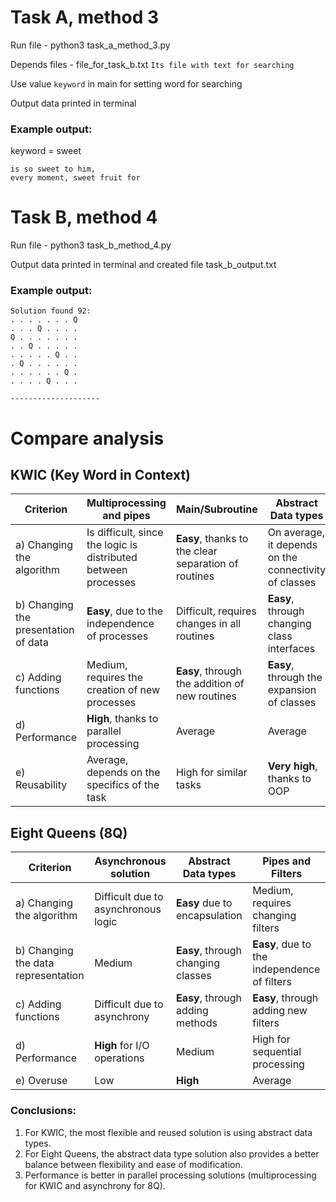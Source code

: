 # Task A, method 3

Run file - python3 task_a_method_3.py

Depends files - file_for_task_b.txt ```Its file with text for searching```

Use value ```keyword``` in main for setting word for searching

Output data printed in terminal

### Example output:
keyword = sweet
```
is so sweet to him,
every moment, sweet fruit for
```

# Task B, method 4

Run file - python3 task_b_method_4.py

Output data printed in terminal and created file task_b_output.txt

### Example output:
```
Solution found 92:
. . . . . . . Q
. . . Q . . . .
Q . . . . . . .
. . Q . . . . .
. . . . . Q . .
. Q . . . . . .
. . . . . . Q .
. . . . Q . . .

--------------------
```

# Compare analysis

## KWIC (Key Word in Context)

| Criterion | Multiprocessing and pipes | Main/Subroutine | Abstract Data types |
|----------|-------------------------|---------------------|------------------------|
| a) Changing the algorithm | Is difficult, since the logic is distributed between processes | **Easy**, thanks to the clear separation of routines | On average, it depends on the connectivity of classes |
| b) Changing the presentation of data | **Easy**, due to the independence of processes | Difficult, requires changes in all routines | **Easy**, through changing class interfaces |
| c) Adding functions | Medium, requires the creation of new processes | **Easy**, through the addition of new routines | **Easy**, through the expansion of classes |
| d) Performance | **High**, thanks to parallel processing | Average | Average |
| e) Reusability | Average, depends on the specifics of the task | High for similar tasks | **Very high**, thanks to OOP |

## Eight Queens (8Q)

| Criterion | Asynchronous solution | Abstract Data types | Pipes and Filters |
|----------|-------------------|------------------------|-----------------|
| a) Changing the algorithm | Difficult due to asynchronous logic | **Easy** due to encapsulation | Medium, requires changing filters |
| b) Changing the data representation | Medium | **Easy**, through changing classes | **Easy**, due to the independence of filters |
| c) Adding functions | Difficult due to asynchrony | **Easy**, through adding methods | **Easy**, through adding new filters |
| d) Performance | **High** for I/O operations | Medium | High for sequential processing |
| e) Overuse | Low | **High** | Average |

### Conclusions:
1. For KWIC, the most flexible and reused solution is using abstract data types.
2. For Eight Queens, the abstract data type solution also provides a better balance between flexibility and ease of modification.
3. Performance is better in parallel processing solutions (multiprocessing for KWIC and asynchrony for 8Q).